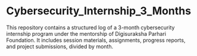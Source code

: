 # Cybersecurity_Internship_3_Months
This repository contains a structured log of a 3-month cybersecurity internship program under the mentorship of Digisuraksha Parhari Foundation. It includes session materials, assignments, progress reports, and project submissions, divided by month.
